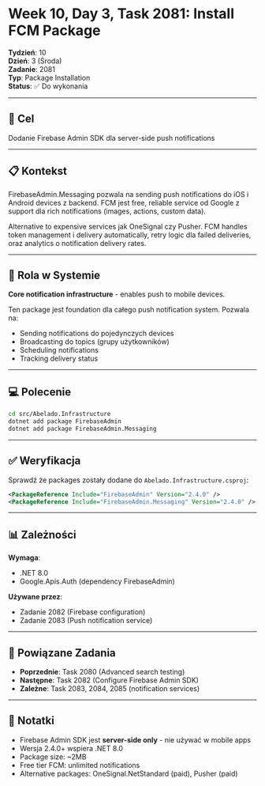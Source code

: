 # Week 10, Day 3, Task 2081: Install FCM Package

**Tydzień**: 10  
**Dzień**: 3 (Środa)  
**Zadanie**: 2081  
**Typ**: Package Installation  
**Status**: ✅ Do wykonania

---

## 🎯 Cel

Dodanie Firebase Admin SDK dla server-side push notifications

---

## 📋 Kontekst

FirebaseAdmin.Messaging pozwala na sending push notifications do iOS i Android devices z backend. FCM jest free, reliable service od Google z support dla rich notifications (images, actions, custom data). 

Alternative to expensive services jak OneSignal czy Pusher. FCM handles token management i delivery automatically, retry logic dla failed deliveries, oraz analytics o notification delivery rates.

---

## 🔧 Rola w Systemie

**Core notification infrastructure** - enables push to mobile devices.

Ten package jest foundation dla całego push notification system. Pozwala na:
- Sending notifications do pojedynczych devices
- Broadcasting do topics (grupy użytkowników)
- Scheduling notifications
- Tracking delivery status

---

## 💻 Polecenie

```bash
cd src/Abelado.Infrastructure
dotnet add package FirebaseAdmin
dotnet add package FirebaseAdmin.Messaging
```

---

## ✅ Weryfikacja

Sprawdź że packages zostały dodane do `Abelado.Infrastructure.csproj`:

```xml
<PackageReference Include="FirebaseAdmin" Version="2.4.0" />
<PackageReference Include="FirebaseAdmin.Messaging" Version="2.4.0" />
```

---

## 📊 Zależności

**Wymaga**:
- .NET 8.0
- Google.Apis.Auth (dependency FirebaseAdmin)

**Używane przez**:
- Zadanie 2082 (Firebase configuration)
- Zadanie 2083 (Push notification service)

---

## 🔗 Powiązane Zadania

- **Poprzednie**: Task 2080 (Advanced search testing)
- **Następne**: Task 2082 (Configure Firebase Admin SDK)
- **Zależne**: Task 2083, 2084, 2085 (notification services)

---

## 📝 Notatki

- Firebase Admin SDK jest **server-side only** - nie używać w mobile apps
- Wersja 2.4.0+ wspiera .NET 8.0
- Package size: ~2MB
- Free tier FCM: unlimited notifications
- Alternative packages: OneSignal.NetStandard (paid), Pusher (paid)
